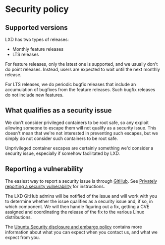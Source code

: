 # Security policy

## Supported versions
<!-- Include start supported versions -->

LXD has two types of releases:

- Monthly feature releases
- LTS releases

For feature releases, only the latest one is supported, and we usually
don't do point releases. Instead, users are expected to wait until the
next monthly release.

For LTS releases, we do periodic bugfix releases that include an
accumulation of bugfixes from the feature releases. Such bugfix releases
do not include new features.

<!-- Include end supported versions -->

## What qualifies as a security issue

We don't consider privileged containers to be root safe, so any exploit
allowing someone to escape them will not qualify as a security issue.
This doesn't mean that we're not interested in preventing such escapes,
but we simply do not consider such containers to be root safe.

Unprivileged container escapes are certainly something we'd consider a
security issue, especially if somehow facilitated by LXD.

## Reporting a vulnerability

The easiest way to report a security issue is through
[GitHub](https://github.com/canonical/lxd/security/advisories/new). See
[Privately reporting a security
vulnerability](https://docs.github.com/en/code-security/security-advisories/guidance-on-reporting-and-writing/privately-reporting-a-security-vulnerability)
for instructions.

The LXD GitHub admins will be notified of the issue and will work with you
to determine whether the issue qualifies as a security issue and, if so, in
which component. We will then handle figuring out a fix, getting a CVE
assigned and coordinating the release of the fix to the various Linux
distributions.

The [Ubuntu Security disclosure and embargo
policy](https://ubuntu.com/security/disclosure-policy) contains more
information about what you can expect when you contact us, and what we
expect from you.
